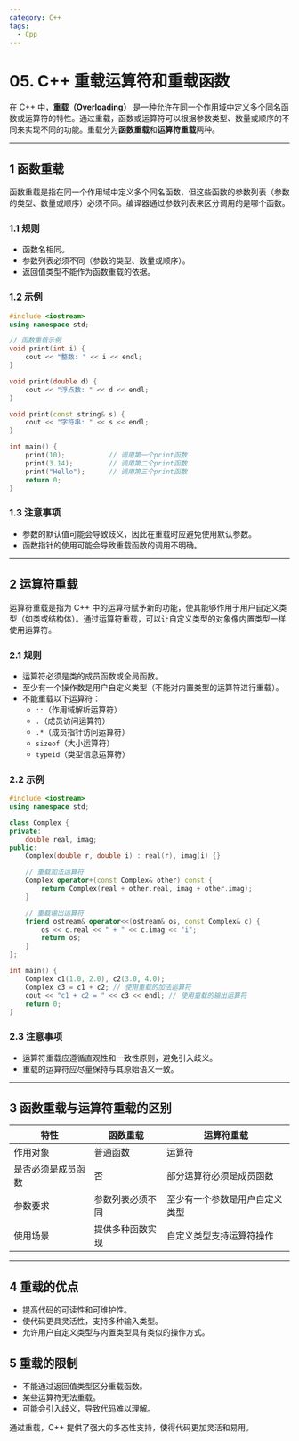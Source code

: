 ```yaml
---
category: C++
tags:
  - Cpp
---
```


# 05. C++ 重载运算符和重载函数

在 C++ 中，**重载（Overloading）** 是一种允许在同一个作用域中定义多个同名函数或运算符的特性。通过重载，函数或运算符可以根据参数类型、数量或顺序的不同来实现不同的功能。重载分为**函数重载**和**运算符重载**两种。

---

## 1 **函数重载**
函数重载是指在同一个作用域中定义多个同名函数，但这些函数的参数列表（参数的类型、数量或顺序）必须不同。编译器通过参数列表来区分调用的是哪个函数。

### 1.1 **规则**
- 函数名相同。
- 参数列表必须不同（参数的类型、数量或顺序）。
- 返回值类型不能作为函数重载的依据。

### 1.2 **示例**
```cpp
#include <iostream>
using namespace std;

// 函数重载示例
void print(int i) {
    cout << "整数: " << i << endl;
}

void print(double d) {
    cout << "浮点数: " << d << endl;
}

void print(const string& s) {
    cout << "字符串: " << s << endl;
}

int main() {
    print(10);           // 调用第一个print函数
    print(3.14);         // 调用第二个print函数
    print("Hello");      // 调用第三个print函数
    return 0;
}
```

### 1.3 **注意事项**
- 参数的默认值可能会导致歧义，因此在重载时应避免使用默认参数。
- 函数指针的使用可能会导致重载函数的调用不明确。

---

## 2 **运算符重载**
运算符重载是指为 C++ 中的运算符赋予新的功能，使其能够作用于用户自定义类型（如类或结构体）。通过运算符重载，可以让自定义类型的对象像内置类型一样使用运算符。

### 2.1 **规则**
- 运算符必须是类的成员函数或全局函数。
- 至少有一个操作数是用户自定义类型（不能对内置类型的运算符进行重载）。
- 不能重载以下运算符：
  - `::`（作用域解析运算符）
  - `.`（成员访问运算符）
  - `.*`（成员指针访问运算符）
  - `sizeof`（大小运算符）
  - `typeid`（类型信息运算符）

### 2.2 **示例**
```cpp
#include <iostream>
using namespace std;

class Complex {
private:
    double real, imag;
public:
    Complex(double r, double i) : real(r), imag(i) {}

    // 重载加法运算符
    Complex operator+(const Complex& other) const {
        return Complex(real + other.real, imag + other.imag);
    }

    // 重载输出运算符
    friend ostream& operator<<(ostream& os, const Complex& c) {
        os << c.real << " + " << c.imag << "i";
        return os;
    }
};

int main() {
    Complex c1(1.0, 2.0), c2(3.0, 4.0);
    Complex c3 = c1 + c2; // 使用重载的加法运算符
    cout << "c1 + c2 = " << c3 << endl; // 使用重载的输出运算符
    return 0;
}
```

### 2.3 **注意事项**
- 运算符重载应遵循直观性和一致性原则，避免引入歧义。
- 重载的运算符应尽量保持与其原始语义一致。

---

## 3 **函数重载与运算符重载的区别**
| 特性        | 函数重载     | 运算符重载           |
| --------- | -------- | --------------- |
| 作用对象      | 普通函数     | 运算符             |
| 是否必须是成员函数 | 否        | 部分运算符必须是成员函数    |
| 参数要求      | 参数列表必须不同 | 至少有一个参数是用户自定义类型 |
| 使用场景      | 提供多种函数实现 | 自定义类型支持运算符操作    |

---

## 4 **重载的优点**
- 提高代码的可读性和可维护性。
- 使代码更具灵活性，支持多种输入类型。
- 允许用户自定义类型与内置类型具有类似的操作方式。

## 5 **重载的限制**
- 不能通过返回值类型区分重载函数。
- 某些运算符无法重载。
- 可能会引入歧义，导致代码难以理解。

通过重载，C++ 提供了强大的多态性支持，使得代码更加灵活和易用。